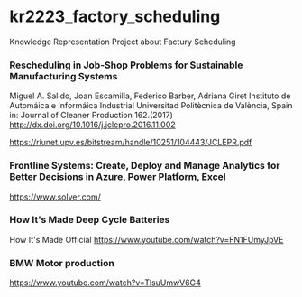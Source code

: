 # kr2223_factory_scheduling
Knowledge Representation Project about Factury Scheduling

### Rescheduling in Job-Shop Problems for Sustainable Manufacturing Systems
Miguel A. Salido, Joan Escamilla, Federico Barber, Adriana Giret
Instituto de Automáica e Informáica Industrial
Universitad Politècnica de València, Spain
in: Journal of Cleaner Production 162.(2017) http://dx.doi.org/10.1016/j.jclepro.2016.11.002

https://riunet.upv.es/bitstream/handle/10251/104443/JCLEPR.pdf

###  Frontline Systems: Create, Deploy and Manage Analytics for Better Decisions in Azure, Power Platform, Excel
https://www.solver.com/

###  How It's Made Deep Cycle Batteries
How It's Made Official
https://www.youtube.com/watch?v=FN1FUmyJpVE

### BMW Motor production
https://www.youtube.com/watch?v=TlsuUmwV6G4
